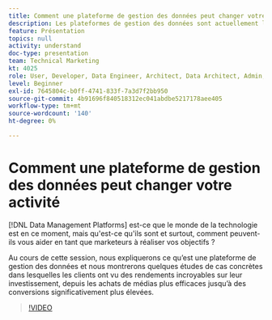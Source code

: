 ```yaml
---
title: Comment une plateforme de gestion des données peut changer votre activité
description: Les plateformes de gestion des données sont actuellement le sujet de conversation du monde technologique, mais qu’est-ce qu’elles et surtout, comment peuvent-elles vous aider à réaliser vos objectifs avec les marketeurs ? Au cours de cette session, nous expliquerons ce qu’est une plateforme de gestion des données et nous montrerons quelques études de cas concrètes dans lesquelles les clients ont vu des rendements incroyables sur leur investissement, depuis les achats de médias plus efficaces jusqu’à des conversions significativement plus élevées.
feature: Présentation
topics: null
activity: understand
doc-type: presentation
team: Technical Marketing
kt: 4025
role: User, Developer, Data Engineer, Architect, Data Architect, Admin, Leader
level: Beginner
exl-id: 7645804c-b0ff-4741-833f-7a3d7f2bb950
source-git-commit: 4b91696f840518312ec041abdbe5217178aee405
workflow-type: tm+mt
source-wordcount: '140'
ht-degree: 0%

---
```


# Comment une plateforme de gestion des données peut changer votre activité

[!DNL Data Management Platforms] est-ce que le monde de la technologie est en ce moment, mais qu&#39;est-ce qu&#39;ils sont et surtout, comment peuvent-ils vous aider en tant que marketeurs à réaliser vos objectifs ?

Au cours de cette session, nous expliquerons ce qu’est une plateforme de gestion des données et nous montrerons quelques études de cas concrètes dans lesquelles les clients ont vu des rendements incroyables sur leur investissement, depuis les achats de médias plus efficaces jusqu’à des conversions significativement plus élevées.

>[!VIDEO](https://video.tv.adobe.com/v/29770/?quality=12)
